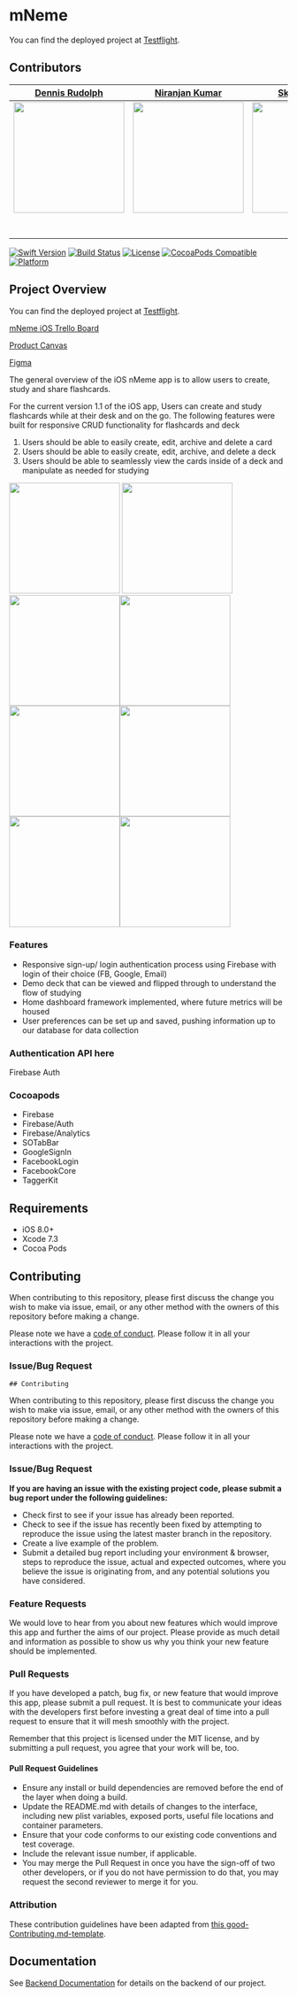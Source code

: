 # mNeme

You can find the deployed project at [Testflight](https://testflight.apple.com/join/VzoS17cY).

## Contributors


|                                       [Dennis Rudolph](https://github.com/drudolpho)                                        |                                       [Niranjan Kumar](https://github.com/narmkumar)                                        |                                       [Skyler Suzuki](https://github.com/skysuzuki)                                        |
| :-----------------------------------------------------------------------------------------------------------: | :-----------------------------------------------------------------------------------------------------------: | :-----------------------------------------------------------------------------------------------------------: |
|                      [<img src="https://i.ibb.co/6mN3Qm3/IMG-20190124-WA0000.jpg" width = "200" />](https://github.com/)                       |                      [<img src="https://i.ibb.co/wWHbhfV/nar.jpg" width = "200" />](https://github.com/)                       |                      [<img src="https://i.ibb.co/XLdx0pS/image-11-33-55-AM.png" width = "200" />](https://github.com/)                       |
|                 [<img src="https://github.com/favicon.ico" width="15"> ](https://github.com/drudolpho)                 |            [<img src="https://github.com/favicon.ico" width="15"> ](https://github.com/narmkumar)             |           [<img src="https://github.com/favicon.ico" width="15"> ](https://github.com/skysuzuki)            |
| [ <img src="https://static.licdn.com/sc/h/al2o9zrvru7aqj8e1x2rzsrca" width="15"> ](https://www.linkedin.com/in/dennis-rudolph-279797169/) | [ <img src="https://static.licdn.com/sc/h/al2o9zrvru7aqj8e1x2rzsrca" width="15"> ](https://www.linkedin.com/in/narkumar/) | [ <img src="https://static.licdn.com/sc/h/al2o9zrvru7aqj8e1x2rzsrca" width="15"> ](https://www.linkedin.com/in/skyler-suzuki-a2352188/) |


[![Swift Version][swift-image]][swift-url]
[![Build Status][travis-image]][travis-url]
[![License][license-image]][license-url]
[![CocoaPods Compatible](https://img.shields.io/cocoapods/v/EZSwiftExtensions.svg)](https://img.shields.io/cocoapods/v/LFAlertController.svg)  
[![Platform](https://img.shields.io/cocoapods/p/LFAlertController.svg?style=flat)](http://cocoapods.org/pods/LFAlertController)


## Project Overview

You can find the deployed project at [Testflight](https://testflight.apple.com/join/VzoS17cY).

[mNeme iOS Trello Board](https://trello.com/b/AZ7wMHHm/mneme-ios)

[Product Canvas](https://www.notion.so/iOS-Release-v1-0-Labs-21-Profile-Preferences-and-Demo-Deck-cb46e5e40d9d4638bfda5ad0542e047c)

[Figma](https://www.figma.com/file/Wp3OFlKGGV1jiLSaLWO5tN/mNeme?node-id=197%3A0)


The general overview of the iOS nMeme app is to allow users to create, study and share flashcards.

For the current version 1.1 of the iOS app, Users can create and study flashcards while at their desk and on the go.
The following features were built for responsive CRUD functionality for flashcards and deck
1. Users should be able to easily create, edit, archive and delete a card
2. Users should be able to easily create, edit, archive, and delete a deck
3. Users should be able to seamlessly view the cards inside of a deck and manipulate as needed for studying

<img src="https://i.ibb.co/cJr05m4/Screen-Shot-2020-03-25-at-4-52-31-PM.png" width = "200" /> <img src="https://i.ibb.co/RpKM4RY/Screen-Shot-2020-03-26-at-12-09-38-PM.png" width = "200" /><img src="https://i.ibb.co/6J4nqsj/Screen-Shot-2020-03-26-at-12-10-38-PM.png" width = "200" /><img src="https://i.ibb.co/JrsdBgh/Screen-Shot-2020-03-26-at-12-10-24-PM.png" width = "200" />
<img src="https://i.ibb.co/7zDYYNf/Screen-Shot-2020-03-26-at-12-06-48-PM.png" width = "200" /><img src="https://i.ibb.co/9vTvFjG/Screen-Shot-2020-03-26-at-12-12-02-PM.png" width = "200" /><img src="https://i.ibb.co/Z1BPNTr/Screen-Shot-2020-03-26-at-12-13-31-PM.png" width = "200" /><img src="https://i.ibb.co/dBd3NMn/Screen-Shot-2020-03-26-at-12-13-20-PM.png" width = "200" />

### Features

-    Responsive sign-up/ login authentication process using Firebase with login of their choice (FB, Google, Email)
-    Demo deck that can be viewed and flipped through to understand the flow of studying
-    Home dashboard framework implemented, where future metrics will be housed
-    User preferences can be set up and saved, pushing information up to our database for data collection 

### Authentication API here

Firebase Auth

### Cocoapods

- Firebase
- Firebase/Auth
- Firebase/Analytics
- SOTabBar
- GoogleSignIn
- FacebookLogin
- FacebookCore
- TaggerKit

## Requirements

-   iOS 8.0+
-   Xcode 7.3
-   Cocoa Pods

## Contributing

When contributing to this repository, please first discuss the change you wish to make via issue, email, or any other method with the owners of this repository before making a change.

Please note we have a [code of conduct](./CODE_OF_CONDUCT.md). Please follow it in all your interactions with the project.

### Issue/Bug Request

    ## Contributing

When contributing to this repository, please first discuss the change you wish to make via issue, email, or any other method with the owners of this repository before making a change.

Please note we have a [code of conduct](./code_of_conduct.md). Please follow it in all your interactions with the project.

### Issue/Bug Request

 **If you are having an issue with the existing project code, please submit a bug report under the following guidelines:**
 - Check first to see if your issue has already been reported.
 - Check to see if the issue has recently been fixed by attempting to reproduce the issue using the latest master branch in the repository.
 - Create a live example of the problem.
 - Submit a detailed bug report including your environment & browser, steps to reproduce the issue, actual and expected outcomes,  where you believe the issue is originating from, and any potential solutions you have considered.

### Feature Requests

We would love to hear from you about new features which would improve this app and further the aims of our project. Please provide as much detail and information as possible to show us why you think your new feature should be implemented.

### Pull Requests

If you have developed a patch, bug fix, or new feature that would improve this app, please submit a pull request. It is best to communicate your ideas with the developers first before investing a great deal of time into a pull request to ensure that it will mesh smoothly with the project.

Remember that this project is licensed under the MIT license, and by submitting a pull request, you agree that your work will be, too.

#### Pull Request Guidelines

- Ensure any install or build dependencies are removed before the end of the layer when doing a build.
- Update the README.md with details of changes to the interface, including new plist variables, exposed ports, useful file locations and container parameters.
- Ensure that your code conforms to our existing code conventions and test coverage.
- Include the relevant issue number, if applicable.
- You may merge the Pull Request in once you have the sign-off of two other developers, or if you do not have permission to do that, you may request the second reviewer to merge it for you.

### Attribution

These contribution guidelines have been adapted from [this good-Contributing.md-template](https://gist.github.com/PurpleBooth/b24679402957c63ec426).


## Documentation

See [Backend Documentation](https://github.com/Lambda-School-Labs/flashcards-be) for details on the backend of our project.


[swift-image]: https://img.shields.io/badge/swift-5.0-orange.svg
[swift-url]: https://swift.org/
[license-image]: https://img.shields.io/badge/License-MIT-blue.svg
[license-url]: LICENSE
[travis-image]: https://img.shields.io/travis/dbader/node-datadog-metrics/master.svg?style=flat-square
[travis-url]: https://travis-ci.org/dbader/node-datadog-metrics
[codebeat-image]: https://codebeat.co/badges/c19b47ea-2f9d-45df-8458-b2d952fe9dad
[codebeat-url]: https://codebeat.co/projects/github-com-vsouza-awesomeios-com
